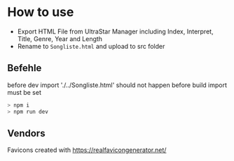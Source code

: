 # How to use

-   Export HTML File from UltraStar Manager including Index, Interpret, Title, Genre, Year and Length
-   Rename to `Songliste.html` and upload to src folder

## Befehle

before dev import './../Songliste.html' should not happen
before build import must be set

```bash
> npm i
> npm run dev

```

## Vendors

Favicons created with https://realfavicongenerator.net/
